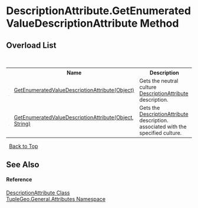 # DescriptionAttribute.GetEnumeratedValueDescriptionAttribute Method 
 


## Overload List
&nbsp;<table><tr><th></th><th>Name</th><th>Description</th></tr><tr><td>![Public method](media/pubmethod.gif "Public method")![Static member](media/static.gif "Static member")</td><td><a href="M_TupleGeo_General_Attributes_DescriptionAttribute_GetEnumeratedValueDescriptionAttribute">GetEnumeratedValueDescriptionAttribute(Object)</a></td><td>
Gets the neutral culture <a href="T_TupleGeo_General_Attributes_DescriptionAttribute">DescriptionAttribute</a> description.</td></tr><tr><td>![Public method](media/pubmethod.gif "Public method")![Static member](media/static.gif "Static member")</td><td><a href="M_TupleGeo_General_Attributes_DescriptionAttribute_GetEnumeratedValueDescriptionAttribute_1">GetEnumeratedValueDescriptionAttribute(Object, String)</a></td><td>
Gets the <a href="T_TupleGeo_General_Attributes_DescriptionAttribute">DescriptionAttribute</a> description. associated with the specified culture.</td></tr></table>&nbsp;
<a href="#descriptionattribute.getenumeratedvaluedescriptionattribute-method">Back to Top</a>

## See Also


#### Reference
<a href="T_TupleGeo_General_Attributes_DescriptionAttribute">DescriptionAttribute Class</a><br /><a href="N_TupleGeo_General_Attributes">TupleGeo.General.Attributes Namespace</a><br />